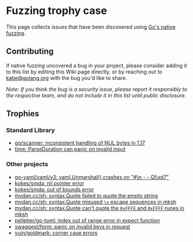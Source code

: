 # Fuzzing trophy case

This page collects issues that have been discovered using [Go's native fuzzing](https://github.com/golang/go/issues/44551).

## Contributing

If native fuzzing uncovered a bug in your project, please consider adding it to this list by editing this Wiki page directly, or by reaching out to katie@golang.org with the bug you'd like to share.

_Note: If you think the bug is a security issue, please report it responsibly to the respective team, and do not include it in this list until public disclosure._

## Trophies
<!-- If editing this list, please maintain alphabetical order -->

### Standard Library
* [go/scanner: inconsistent handling of NUL bytes in 1.17](https://github.com/golang/go/issues/46855)
* [time: ParseDuration can panic on invalid input](https://github.com/golang/go/issues/46883)

### Other projects
* [go-yaml/yaml/v3: yaml.Unmarshal() crashes on "#\n - - QI\xd7"](https://github.com/go-yaml/yaml/issues/744)
* [kokes/smda: nil pointer error](https://github.com/kokes/smda/commit/b41ac00b5f5acba60d93076347fc73fe2fbca340)
* [kokes/smda: out of bounds error](https://github.com/kokes/smda/commit/2c2548f211a1ed2c3547407e0b420e4340612278)
* [mvdan.cc/sh: syntax.Quote failed to quote the empty string](https://github.com/mvdan/sh/commit/92eab20da20af9c4005294abf937e387d87c8407)
* [mvdan.cc/sh: syntax.Quote misused `\x` escape sequences in mksh](https://github.com/mvdan/sh/commit/8bd780f971469bece51617a53da0e1c700c4a5b8)
* [mvdan.cc/sh: syntax.Quote can't quote the `0xFFFE` and `0xFFFF` runes in mksh](https://github.com/mvdan/sh/commit/6ff55fb976f3c39d1a382ff5af616c3665c7e501)
* [pelletier/go-toml: index out of range error in expect function](https://github.com/pelletier/go-toml/issues/561)
* [swaggest/form: panic on invalid keys in request](https://github.com/swaggest/form/issues/4)
* [yuin/goldmark: corner case errors](https://github.com/yuin/goldmark/issues/245)



